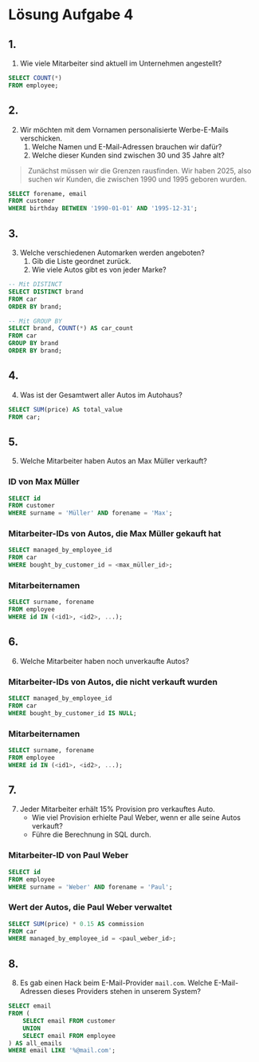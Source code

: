 # Lösung Aufgabe 4

## 1.

1. Wie viele Mitarbeiter sind aktuell im Unternehmen angestellt?

```sql
SELECT COUNT(*)
FROM employee;
```

## 2.

2. Wir möchten mit dem Vornamen personalisierte Werbe-E-Mails verschicken.
    1. Welche Namen und E-Mail-Adressen brauchen wir dafür?
    2. Welche dieser Kunden sind zwischen 30 und 35 Jahre alt?

> Zunächst müssen wir die Grenzen rausfinden. Wir haben 2025, also suchen wir Kunden, die zwischen 1990 und 1995 geboren wurden.

```sql
SELECT forename, email
FROM customer
WHERE birthday BETWEEN '1990-01-01' AND '1995-12-31';
```

## 3.

3. Welche verschiedenen Automarken werden angeboten?
    1. Gib die Liste geordnet zurück.
    2. Wie viele Autos gibt es von jeder Marke?

```sql
-- Mit DISTINCT
SELECT DISTINCT brand
FROM car
ORDER BY brand;

-- Mit GROUP BY
SELECT brand, COUNT(*) AS car_count
FROM car
GROUP BY brand
ORDER BY brand;
```

## 4.

4. Was ist der Gesamtwert aller Autos im Autohaus?

```sql
SELECT SUM(price) AS total_value
FROM car;
```

## 5.

5. Welche Mitarbeiter haben Autos an Max Müller verkauft?

### ID von Max Müller

```sql
SELECT id
FROM customer
WHERE surname = 'Müller' AND forename = 'Max';
```

### Mitarbeiter-IDs von Autos, die Max Müller gekauft hat

```sql
SELECT managed_by_employee_id
FROM car
WHERE bought_by_customer_id = <max_müller_id>;
```

### Mitarbeiternamen

```sql
SELECT surname, forename
FROM employee
WHERE id IN (<id1>, <id2>, ...);
```

## 6.

6. Welche Mitarbeiter haben noch unverkaufte Autos?

### Mitarbeiter-IDs von Autos, die nicht verkauft wurden

```sql
SELECT managed_by_employee_id
FROM car
WHERE bought_by_customer_id IS NULL;
```

### Mitarbeiternamen

```sql
SELECT surname, forename
FROM employee
WHERE id IN (<id1>, <id2>, ...);
```

## 7.

7. Jeder Mitarbeiter erhält 15% Provision pro verkauftes Auto.
    - Wie viel Provision erhielte Paul Weber, wenn er alle seine Autos verkauft?
    - Führe die Berechnung in SQL durch.

### Mitarbeiter-ID von Paul Weber

```sql
SELECT id
FROM employee
WHERE surname = 'Weber' AND forename = 'Paul';
```

### Wert der Autos, die Paul Weber verwaltet

```sql
SELECT SUM(price) * 0.15 AS commission
FROM car
WHERE managed_by_employee_id = <paul_weber_id>;
```

## 8.

8. Es gab einen Hack beim E-Mail-Provider `mail.com`. Welche E-Mail-Adressen dieses Providers stehen in unserem System?

```sql
SELECT email
FROM (
    SELECT email FROM customer
    UNION
    SELECT email FROM employee
) AS all_emails
WHERE email LIKE '%@mail.com';
```
